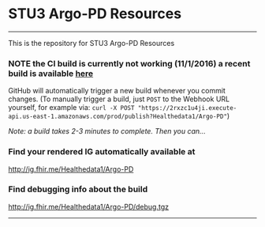 
#  STU3 Argo-PD Resources

-----
This is the repository for STU3 Argo-PD Resources


### NOTE the CI build is currently not working (11/1/2016) a recent build is available [here](http://healthedatainc.com/go-ftp/Argo-PD/)

GitHub will automatically trigger a new build whenever you commit changes.
(To manually trigger a build, just `POST` to the Webhook URL yourself, for example via:
`curl -X POST "https://2rxzc1u4ji.execute-api.us-east-1.amazonaws.com/prod/publish?Healthedata1/Argo-PD"`)

*Note: a build takes 2-3 minutes to complete. Then you can...*

### Find your rendered IG automatically available at

http://ig.fhir.me/Healthedata1/Argo-PD

### Find debugging info about the build

http://ig.fhir.me/Healthedata1/Argo-PD/debug.tgz

------
